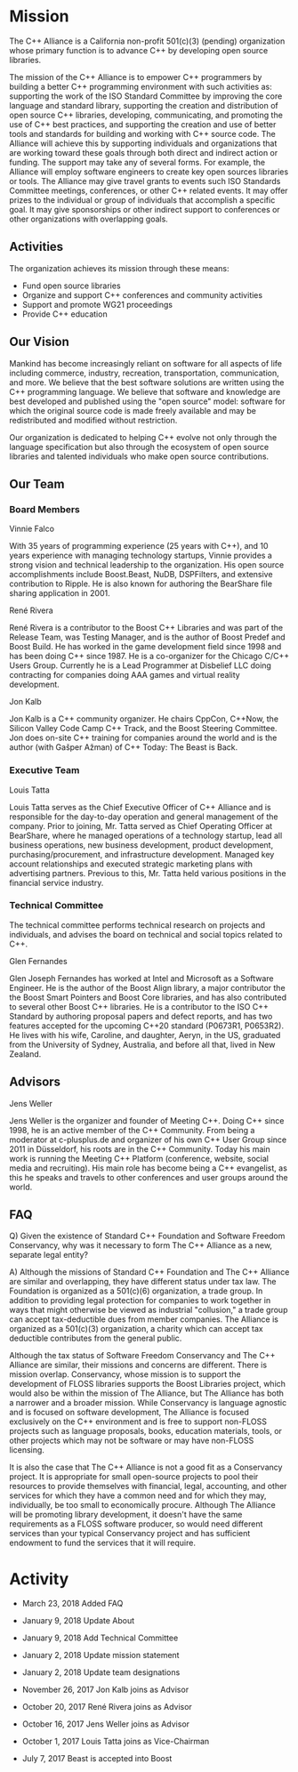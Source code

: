 ﻿# Mission

The C++ Alliance is a California non-profit 501(c)(3) (pending)
organization whose primary function is to advance C++ by
developing open source libraries.

The mission of the C++ Alliance is to empower C++ programmers by
building a better C++ programming environment with such activities
as: supporting the work of the ISO Standard Committee by improving
the core language and standard library, supporting the creation and
distribution of open source C++ libraries, developing, communicating,
and promoting the use of C++ best practices, and supporting the
creation and use of better tools and standards for building and
working with C++ source code. The Alliance will achieve this by
supporting individuals and organizations that are working toward
these goals through both direct and indirect action or funding.
The support may take any of several forms. For example, the
Alliance will employ software engineers to create key open
sources libraries or tools. The Alliance may give travel
grants to events such ISO Standards Committee meetings,
conferences, or other C++ related events. It may offer
prizes to the individual or group of individuals that
accomplish a specific goal. It may give sponsorships
or other indirect support to conferences or other
organizations with overlapping goals.

## Activities

The organization achieves its mission through these means:

* Fund open source libraries
* Organize and support C++ conferences and community activities
* Support and promote WG21 proceedings
* Provide C++ education

## Our Vision

Mankind has become increasingly reliant on software for all aspects
of life including commerce, industry, recreation, transportation,
communication, and more. We believe that the best software solutions
are written using the C++ programming language. We believe that
software and knowledge are best developed and published using the
"open source" model: software for which the original source code
is made freely available and may be redistributed and modified
without restriction.

Our organization is dedicated to helping C++ evolve not only through
the language specification but also through the ecosystem of open
source libraries and talented individuals who make open source
contributions.

## Our Team

### Board Members

Vinnie Falco

With 35 years of programming experience (25 years with C++), and
10 years experience with managing technology startups, Vinnie provides
a strong vision and technical leadership to the organization. His
open source accomplishments include Boost.Beast, NuDB, DSPFilters,
and extensive contribution to Ripple. He is also known for authoring
the BearShare file sharing application in 2001.

René Rivera

René Rivera is a contributor to the Boost C++ Libraries and was part
of the Release Team, was Testing Manager, and is the author of Boost
Predef and Boost Build. He has worked in the game development field
since 1998 and has been doing C++ since 1987. He is a co-organizer for
the Chicago C/C++ Users Group. Currently he is a Lead Programmer at
Disbelief LLC doing contracting for companies doing AAA games and
virtual reality development.

Jon Kalb

Jon Kalb is a C++ community organizer. He chairs CppCon, C++Now, the
Silicon Valley Code Camp C++ Track, and the Boost Steering Committee.
Jon does on-site C++ training for companies around the world and is the
author (with Gašper Ažman) of C++ Today: The Beast is Back.

### Executive Team

Louis Tatta

Louis Tatta serves as the Chief Executive Officer of C++ Alliance and is
responsible for the day-to-day operation and general management of the
company.  Prior to joining, Mr. Tatta served as Chief Operating Officer at
BearShare, where he managed operations of a technology startup, lead all
business operations, new business development, product development,
purchasing/procurement, and infrastructure development. Managed key
account relationships and executed strategic marketing plans with
advertising partners.  Previous to this, Mr. Tatta held various
positions in the financial service industry.

### Technical Committee

The technical committee performs technical research on projects
and individuals, and advises the board on technical and social
topics related to C++.

Glen Fernandes

Glen Joseph Fernandes has worked at Intel and Microsoft as a
Software Engineer. He is the author of the Boost Align library,
a major contributor the the Boost Smart Pointers and Boost Core
libraries, and has also contributed to several other Boost C++
libraries. He is a contributor to the ISO C++ Standard by authoring
proposal papers and defect reports, and has two features accepted
for the upcoming C++20 standard (P0673R1, P0653R2). He lives with
his wife, Caroline, and daughter, Aeryn, in the US, graduated from
the University of Sydney, Australia, and before all that, lived in
New Zealand.

## Advisors

Jens Weller

Jens Weller is the organizer and founder of Meeting C++. Doing C++
since 1998, he is an active member of the C++ Community. From being
a moderator at c-plusplus.de and organizer of his own C++ User Group
since 2011 in Düsseldorf, his roots are in the C++ Community. Today
his main work is running the Meeting C++ Platform (conference, website,
social media and recruiting). His main role has become being a C++
evangelist, as this he speaks and travels to other conferences and user
groups around the world.

## FAQ

Q) Given the existence of Standard C++ Foundation and Software Freedom Conservancy, why was it necessary to form The C++ Alliance as a new, separate legal entity?

A) Although the missions of Standard C++ Foundation and The C++ Alliance are similar and overlapping, they have different status under tax law. The Foundation is organized as a 501(c)(6) organization, a trade group. In addition to providing legal protection for companies to work together in ways that might otherwise be viewed as industrial "collusion," a trade group can accept tax-deductible dues from member companies. The Alliance is organized as a 501(c)(3) organization, a charity which can accept tax deductible contributes from the general public.

Although the tax status of Software Freedom Conservancy and The C++ Alliance are similar, their missions and concerns are different. There is mission overlap. Conservancy, whose mission is to support the development of FLOSS libraries supports the Boost Libraries project, which would also be within the mission of The Alliance, but The Alliance has both a narrower and a broader mission. While Conservancy is language agnostic and is focused on software development, The Alliance is focused exclusively on the C++ environment and is free to support non-FLOSS projects such as language proposals, books, education materials, tools, or other projects which may not be software or may have non-FLOSS licensing.

It is also the case that The C++ Alliance is not a good fit as a Conservancy project. It is appropriate for small open-source projects to pool their resources to provide themselves with financial, legal, accounting, and other services for which they have a common need and for which they may, individually, be too small to economically procure. Although The Alliance will be promoting library development, it doesn't have the same requirements as a FLOSS software producer, so would need different services than your typical Conservancy project and has sufficient endowment to fund the services that it will require.



# Activity

* March 23, 2018 Added FAQ

* January 9, 2018 Update About

* January 9, 2018 Add Technical Committee

* January 2, 2018 Update mission statement

* January 2, 2018 Update team designations

* November 26, 2017 Jon Kalb joins as Advisor

* October 20, 2017 René Rivera joins as Advisor

* October 16, 2017 Jens Weller joins as Advisor

* October 1, 2017 Louis Tatta joins as Vice-Chairman

* July 7, 2017 Beast is accepted into Boost


